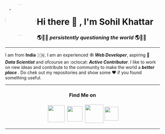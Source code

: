 <img align=left style='border-radius:100%' height=100 src='https://user-images.githubusercontent.com/56331870/87241969-0e022d80-c446-11ea-9e76-0c5f417259d4.png'>

# Hi there 👋 , I'm **Sohil Khattar**

### 🌎🙋‍♂️ _persistently questioning the world_ 🌎🙋‍♂️

---



I am from **India** :india:. I am an experienced 🕸 ***Web Developer***, aspiring 🔬 ***Data Scientist*** and ofcourse an :octocat: ***Active Contributor***.
I like to work on new ideas and contribute to the community to make the world a ***better place*** .
Do chek out my repositories and show some ♥ if you found something useful.

---
<center> 

<div align="center"> 

### Find Me on 

</center>
<div align='center' style='display:flex;align-items:center;justify-content:center'>
<a href='https://www.instagram.com/sohilkhattar/'><img height=55 style='margin:4px' src='https://user-images.githubusercontent.com/56331870/87242158-d0060900-c447-11ea-9966-836a89d48b84.png'></a> <a href='https://www.linkedin.com/in/sohil-khattar-444663113/'><img style='margin:4px' height=50 src='https://user-images.githubusercontent.com/56331870/87242298-02fccc80-c449-11ea-9401-631f50c52cda.png'></a>  <a href='https://sohilkhattar.herokuapp.com/'><img height=60 style='margin:4px' src='https://user-images.githubusercontent.com/56331870/87242267-b2856f00-c448-11ea-99bd-599193f0442f.png'></a> <a href='https://www.kaggle.com/sohilkhattar'><img height=45 src='https://user-images.githubusercontent.com/56331870/87242376-b239a380-c449-11ea-94d8-3dde19cc5c3e.png'></a></div>

---



<!--
**SohilK03/SohilK03** is a ✨ _special_ ✨ repository because its `README.md` (this file) appears on your GitHub profile.

Here are some ideas to get you started:

- 🔭 I’m currently working on ...
- 🌱 I’m currently learning ...
- 👯 I’m looking to collaborate on ...
- 🤔 I’m looking for help with ...
- 💬 Ask me about ...
- 📫 How to reach me: ...
- 😄 Pronouns: ...
- ⚡ Fun fact: ...
-->
